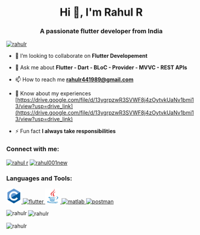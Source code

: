 <h1 align="center">Hi 👋, I'm Rahul R</h1>
<h3 align="center">A passionate flutter developer from India</h3>


<p align="left"> <a href="https://github.com/ryo-ma/github-profile-trophy"><img src="https://github-profile-trophy.vercel.app/?username=rahulr" alt="rahulr" /></a> </p>

- 👯 I’m looking to collaborate on **Flutter Developement**

- 💬 Ask me about **Flutter - Dart - BLoC - Provider - MVVC - REST APIs**

- 📫 How to reach me **rahulr441989@gmail.com**

- 📄 Know about my experiences [https://drive.google.com/file/d/13ygrpzwR3SVWF8j4zOytvkUaNv1bmi13/view?usp=drive_link](https://drive.google.com/file/d/13ygrpzwR3SVWF8j4zOytvkUaNv1bmi13/view?usp=drive_link)

- ⚡ Fun fact **I always take responsibilities**

<h3 align="left">Connect with me:</h3>
<p align="left">
<a href="https://linkedin.com/in/rahul r" target="blank"><img align="center" src="https://raw.githubusercontent.com/rahuldkjain/github-profile-readme-generator/master/src/images/icons/Social/linked-in-alt.svg" alt="rahul r" height="30" width="40" /></a>
<a href="https://www.leetcode.com/rahul001new" target="blank"><img align="center" src="https://raw.githubusercontent.com/rahuldkjain/github-profile-readme-generator/master/src/images/icons/Social/leet-code.svg" alt="rahul001new" height="30" width="40" /></a>
</p>

<h3 align="left">Languages and Tools:</h3>
<p align="left"> <a href="https://www.cprogramming.com/" target="_blank" rel="noreferrer"> <img src="https://raw.githubusercontent.com/devicons/devicon/master/icons/c/c-original.svg" alt="c" width="40" height="40"/> </a> <a href="https://flutter.dev" target="_blank" rel="noreferrer"> <img src="https://www.vectorlogo.zone/logos/flutterio/flutterio-icon.svg" alt="flutter" width="40" height="40"/> </a> <a href="https://www.java.com" target="_blank" rel="noreferrer"> <img src="https://raw.githubusercontent.com/devicons/devicon/master/icons/java/java-original.svg" alt="java" width="40" height="40"/> </a> <a href="https://www.mathworks.com/" target="_blank" rel="noreferrer"> <img src="https://upload.wikimedia.org/wikipedia/commons/2/21/Matlab_Logo.png" alt="matlab" width="40" height="40"/> </a> <a href="https://postman.com" target="_blank" rel="noreferrer"> <img src="https://www.vectorlogo.zone/logos/getpostman/getpostman-icon.svg" alt="postman" width="40" height="40"/> </a> </p>

<p><img align="left" src="https://github-readme-stats.vercel.app/api/top-langs?username=rahulr&show_icons=true&locale=en&layout=compact" alt="rahulr" /></p>

<p>&nbsp;<img align="center" src="https://github-readme-stats.vercel.app/api?username=rahulr&show_icons=true&locale=en" alt="rahulr" /></p>

<p><img align="center" src="https://github-readme-streak-stats.herokuapp.com/?user=rahulr&" alt="rahulr" /></p>
